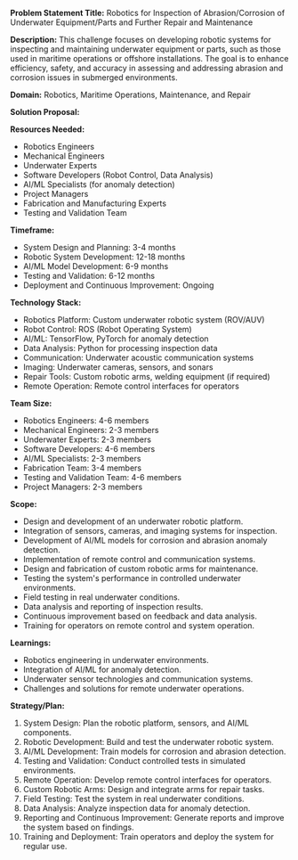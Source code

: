 **Problem Statement Title:** Robotics for Inspection of Abrasion/Corrosion of Underwater Equipment/Parts and Further Repair and Maintenance

**Description:** This challenge focuses on developing robotic systems for inspecting and maintaining underwater equipment or parts, such as those used in maritime operations or offshore installations. The goal is to enhance efficiency, safety, and accuracy in assessing and addressing abrasion and corrosion issues in submerged environments.

**Domain:** Robotics, Maritime Operations, Maintenance, and Repair

**Solution Proposal:**

**Resources Needed:**
- Robotics Engineers
- Mechanical Engineers
- Underwater Experts
- Software Developers (Robot Control, Data Analysis)
- AI/ML Specialists (for anomaly detection)
- Project Managers
- Fabrication and Manufacturing Experts
- Testing and Validation Team

**Timeframe:**
- System Design and Planning: 3-4 months
- Robotic System Development: 12-18 months
- AI/ML Model Development: 6-9 months
- Testing and Validation: 6-12 months
- Deployment and Continuous Improvement: Ongoing

**Technology Stack:**
- Robotics Platform: Custom underwater robotic system (ROV/AUV)
- Robot Control: ROS (Robot Operating System)
- AI/ML: TensorFlow, PyTorch for anomaly detection
- Data Analysis: Python for processing inspection data
- Communication: Underwater acoustic communication systems
- Imaging: Underwater cameras, sensors, and sonars
- Repair Tools: Custom robotic arms, welding equipment (if required)
- Remote Operation: Remote control interfaces for operators

**Team Size:**
- Robotics Engineers: 4-6 members
- Mechanical Engineers: 2-3 members
- Underwater Experts: 2-3 members
- Software Developers: 4-6 members
- AI/ML Specialists: 2-3 members
- Fabrication Team: 3-4 members
- Testing and Validation Team: 4-6 members
- Project Managers: 2-3 members

**Scope:**
- Design and development of an underwater robotic platform.
- Integration of sensors, cameras, and imaging systems for inspection.
- Development of AI/ML models for corrosion and abrasion anomaly detection.
- Implementation of remote control and communication systems.
- Design and fabrication of custom robotic arms for maintenance.
- Testing the system's performance in controlled underwater environments.
- Field testing in real underwater conditions.
- Data analysis and reporting of inspection results.
- Continuous improvement based on feedback and data analysis.
- Training for operators on remote control and system operation.

**Learnings:**
- Robotics engineering in underwater environments.
- Integration of AI/ML for anomaly detection.
- Underwater sensor technologies and communication systems.
- Challenges and solutions for remote underwater operations.

**Strategy/Plan:**
1. System Design: Plan the robotic platform, sensors, and AI/ML components.
2. Robotic Development: Build and test the underwater robotic system.
3. AI/ML Development: Train models for corrosion and abrasion detection.
4. Testing and Validation: Conduct controlled tests in simulated environments.
5. Remote Operation: Develop remote control interfaces for operators.
6. Custom Robotic Arms: Design and integrate arms for repair tasks.
7. Field Testing: Test the system in real underwater conditions.
8. Data Analysis: Analyze inspection data for anomaly detection.
9. Reporting and Continuous Improvement: Generate reports and improve the system based on findings.
10. Training and Deployment: Train operators and deploy the system for regular use.